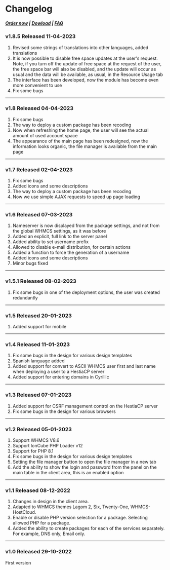 # Changelog

#####  [Order now](https://puqcloud.com/index.php?rp=/store/whmcs-module-hestiacp) | [Dowload](https://download.puqcloud.com/WHMCS/servers/PUQ_WHMCS-HestiaCP/) | [FAQ](https://faq.puqcloud.com/)

### v1.8.5 Released 11-04-2023
1. Revised some strings of translations into other languages, added translations
2. It is now possible to disable free space updates at the user's request. Note, if you turn off the update of free space at the request of the user, the free space bar will also be disabled, and the update will occur as usual and the data will be available, as usual, in the Resource Usage tab
3. The interface has been developed, now the module has become even more convenient to use
4. Fix some bugs

- - - - - -

### v1.8 Released 04-04-2023
1. Fix some bugs
2. The way to deploy a custom package has been recoding
3. Now when refreshing the home page, the user will see the actual amount of used account space
4. The appearance of the main page has been redesigned, now the information looks organic, the file manager is available from the main page

- - - - - -

### v1.7 Released 02-04-2023
1. Fix some bugs
2. Added icons and some descriptions
3. The way to deploy a custom package has been recoding
4. Now we use simple AJAX requests to speed up page loading

- - - - - -

### v1.6 Released 07-03-2023
 
1. Nameserver is now displayed from the package settings, and not from the global WHMCS settings, as it was before
2. Added an explicit, full link to the server panel
3. Added ability to set username prefix
4. Allowed to disable e-mail distribution, for certain actions
5. Added a function to force the generation of a username
6. Added icons and some descriptions
7. Minor bugs fixed

- - - - - -

### v1.5.1 Released 08-02-2023

1. Fix some bugs in one of the deployment options, the user was created redundantly

- - - - - -

### v1.5 Released 20-01-2023

1. Added support for mobile

- - - - - -

### v1.4 Released 11-01-2023

1. Fix some bugs in the design for various design templates
2. Spanish language added
3. Added support for convert to ASCII WHMCS user first and last name when deploying a user to a HestiaCP server
4. Added support for entering domains in Cyrillic

- - - - - -

### v1.3 Released 07-01-2023

1. Added support for CSRF management control on the HestiaCP server
2. Fix some bugs in the design for various browsers

- - - - - -

### v1.2 Released 05-01-2023

1. Support WHMCS V8.6
2. Support IonCube PHP Loader v12
3. Support for PHP 8.1
4. Fix some bugs in the design for various design templates
5. Setting the file manager button to open the file manager in a new tab
6. Add the ability to show the login and password from the panel on the main table in the client area, this is an enabled option

- - - - - -

### v1.1 Released 08-12-2022

1. Changes in design in the client area.
2. Adapted to WHMCS themes Lagom 2, Six, Twenty-One, WHMCS-HostCloud.
3. Enable or disable PHP version selection for a package. Selecting allowed PHP for a package.
4. Added the ability to create packages for each of the services separately. For example, DNS only, Email only.

- - - - - -

### v1.0 Released 29-10-2022

First version

